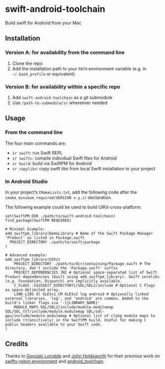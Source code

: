 # swift-android-toolchain
Build swift for Android from your Mac

## Installation

### Version A: for availability from the command line

1. Clone the repo
2. Add the installation path to your `PATH` environment variable (e.g. in `~/.bash_profile` or equivalent)

### Version B: for availability within a specific repo

1. Add `swift-android-toolchain` as a git submodule
2. Use `/path-to-submodule/sr` whereever needed

## Usage

### From the command line

The four main commands are:
- `sr swift`: run Swift REPL
- `sr swiftc`: compile individual Swift files for Android
- `sr build`: build via SwiftPM for Android
- `sr copylibs`: copy swift libs from local Swift installation to your project

### In Android Studio

In your project’s `CMakeLists.txt`, add the following code after the `cmake_minimum_required(VERSION x.y.z)` declaration.

The following example could be used to build UIKit-cross-platform:

```
set(SwiftPM_DIR ./path/to/swift-android-toolchain)
find_package(SwiftPM REQUIRED)

# Minimal Example:
add_swiftpm_library(DemoLibrary # Name of the Swift Package Manager 'Product' as listed in Package.swift
  PROJECT_DIRECTORY ./path/to/swift/package
)

# Advanced example:
add_swiftpm_library(UIKit
    PROJECT_DIRECTORY ./path/to/dir/containing/Package.swift # The directory, don't include the 'Package.swift' suffix
    PROJECT_DEPENDENCIES JNI # Optional space-separated list of Swift Product dependencies (built using add_swiftpm_library). Swift corelibs (e.g. Foundation, Dispatch) are implicitly available.
    C_FLAGS -I${UIKIT_DIRECTORY}/SDL/SDL2/include # Optional C Flags as space-delimited array.
    LINK_LIBS dl GLESv1_CM GLESv2 log android # Optionally linked external libraries, 'log', and 'android' are common. Added to the build's linker flags via '-l{LIBRARY_NAME}'
    MODULE_MAPS SDL/SDL2/include/module.modulemap SDL/SDL_ttf/include/module.modulemap SDL/sdl-gpu/include/module.modulemap # Optional list of clang module maps to include (transitively) in the SwiftPM build. Useful for making C public headers available to your Swift code.
)
```

## Credits

Thanks to [Gonzalo Lorralde](https://github.com/gonzalolarralde) and [John Holdsworth](https://github.com/johnno1962) for their previous work on [swifty-robot-environment](https://github.com/gonzalolarralde/swifty-robot-environment) and [android_toolchain](https://github.com/SwiftJava/android_toolchain).
